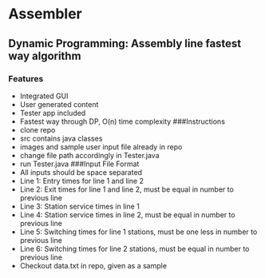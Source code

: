 # Assembler
## Dynamic Programming: Assembly line fastest way algorithm
### Features
* Integrated GUI
* User generated content
* Tester app included
* Fastest way through DP, O(n) time complexity
###Instructions
* clone repo
* src contains java classes
* images and sample user input file already in repo
* change file path accordingly in Tester.java
* run Tester.java
###Input File Format
* All inputs should be space separated
* Line 1: Entry times for line 1 and line 2
* Line 2: Exit times for line 1 and line 2, must be equal in number to previous line
* Line 3: Station service times in line 1
* Line 4: Station service times in line 2, must be equal in number to previous line
* Line 5: Switching times for line 1 stations, must be one less in number to previous line
* Line 6: Switching times for line 2 stations, must be equal in number to previous line
* Checkout data.txt in repo, given as a sample
